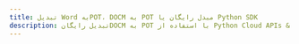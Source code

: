 ---title: تبدیل Word بهPOT، DOCM به POT مبدل رایگان یا Python SDKdescription: تبدیل رایگانDOCM به POT با استفاده از Python Cloud APIs & SDK. همچنین اسناد Microsoft Word و OpenOffice را در Cloud ایجاد، ویرایش و رندر کنید.---